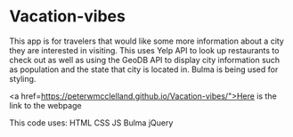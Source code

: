 # Vacation-vibes

This app is for travelers that would like some more information about a city they are interested in visiting.  This uses Yelp API to look up restaurants to check out as well as using the GeoDB API to display city information such as population and the state that city is located in.  Bulma is being used for styling.

<a href=https://peterwmcclelland.github.io/Vacation-vibes/">Here is the link to the webpage</a>

This code uses:
HTML
CSS
JS
Bulma
jQuery
